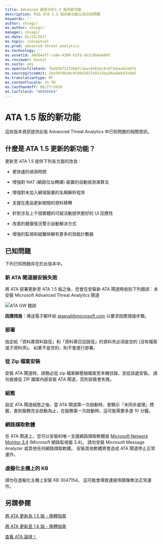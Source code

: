 ```yaml
---
title: Advanced 威脅分析1.5 版的新功能
description: 列出 ATA 1.5 版的新功能以及已知問題
keywords: ''
author: shsagir
ms.author: shsagir
manager: shsagir
ms.date: 01/23/2017
ms.topic: conceptual
ms.prod: advanced-threat-analytics
ms.technology: ''
ms.assetid: a0d64aff-ca9e-4300-b3f8-eb3c8b8ae045
ms.reviewer: bennyl
ms.suite: ems
ms.openlocfilehash: 7bdd3bf22f2b87c34ac45614c9c8f3ebeab2e87b
ms.sourcegitcommit: 2be59f0bd4c9fd0d3827e9312ba20aa8eb43c6b5
ms.translationtype: MT
ms.contentlocale: zh-TW
ms.lasthandoff: 08/27/2020
ms.locfileid: "88956664"
---
```

# <a name="whats-new-in-ata-version-15"></a>ATA 1.5 版的新功能
這些版本資訊提供此版 Advanced Threat Analytics 中已知問題的相關資訊。

## <a name="whats-new-in-the-ata-15-update"></a>什麼是 ATA 1.5 更新的新功能？
更新至 ATA 1.5 提供下列各方面的改良︰

- 更快速的偵測時間

- 增強對 NAT (網路位址轉譯) 裝置的自動偵測演算法

- 增強對未加入網域裝置的名稱解析程序

- 支援在產品更新期間的資料移轉

- 針對涉及上千個實體的可疑活動提供更好的 UI 回應性

- 改善的健康情況警示自動解決方式

- 增強的監視和疑難排解有更多的效能計數器

## <a name="known-issues"></a>已知問題
下列已知問題存在於此版本中。

### <a name="new-ata-gateway-installation-fails"></a>新 ATA 閘道器安裝失敗
將 ATA 部署更新至 ATA 1.5 版之後，您會在安裝新 ATA 閘道時收到下列錯誤︰未安裝 Microsoft Advanced Threat Analytics 閘道

![ATA GW 錯誤](media/ata-install-error.png)

<b>因應措施︰</b>傳送電子郵件給 <ataeval@microsoft.com> 以要求因應措施步驟。
### <a name="deployment"></a>部署
指定給「資料庫資料路徑」和「資料庫日誌路徑」的資料夾必須是空的 (沒有檔案或子資料夾)。
如果不是空的，則不會進行部署。

### <a name="installation-from-zip-file"></a>從 Zip 檔案安裝
安裝 ATA 閘道時，請務必從 zip 檔案解壓縮檔案至本機目錄，並從該處安裝。 請勿直接從 ZIP 檔案內部安裝 ATA 閘道，否則安裝會失敗。

### <a name="configuration"></a>組態
設定 ATA 閘道組態之後，當 ATA 閘道第一次啟動時，會顯示「未同步處理」標籤，直到服務完全啟動為止，在服務第一次啟動時，這可能需要多達 10 分鐘。

### <a name="network-capture-software"></a>網路擷取軟體
在 ATA 閘道上，您可以安裝的唯一支援網路擷取軟體是 [Microsoft Network Monitor 3.4](https://www.microsoft.com/download/details.aspx?id=4865) (Microsoft 網路監視器 3.4)。 請勿安裝 Microsoft Message Analyzer 或其他任何網路擷取軟體。 安裝其他軟體將會造成 ATA 閘道停止正常運作。

### <a name="kb-on-virtualization-host"></a>虛擬化主機上的 KB
請勿在虛擬化主機上安裝 KB 3047154。 這可能會導致連接埠鏡像無法正常運作。

## <a name="see-also"></a>另請參閱

[將 ATA 更新為 1.5 版 - 移轉指南](ata-update-1.5-migration-guide.md)

[將 ATA 更新至 1.6 版 - 移轉指南](ata-update-1.6-migration-guide.md)

[查看 ATA 論壇！](https://social.technet.microsoft.com/Forums/security/home?forum=mata)

